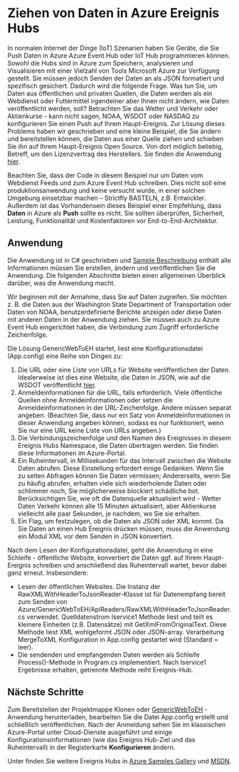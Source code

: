 <properties
    pageTitle="Ziehen von Daten in Azure Ereignis Hubs | Microsoft Azure"
    description="Übersicht der Veranstaltung aus Web importieren"
    services="event-hubs"
    documentationCenter="na"
    authors="spyrossak"
    manager="timlt"
    editor=""/>

<tags 
    ms.service="event-hubs"
    ms.devlang="na"
    ms.topic="article"
    ms.tgt_pltfrm="na"
    ms.workload="na"
    ms.date="08/25/2016"
    ms.author="spyros;sethm" />

# <a name="pulling-public-data-into-azure-event-hubs"></a>Ziehen von Daten in Azure Ereignis Hubs

In normalen Internet der Dinge (IoT) Szenarien haben Sie Geräte, die Sie Push Daten in Azure Azure Event Hub oder IoT Hub programmieren können. Sowohl die Hubs sind in Azure zum Speichern, analysieren und Visualisieren mit einer Vielzahl von Tools Microsoft Azure zur Verfügung gestellt. Sie müssen jedoch Senden der Daten an als JSON formatiert und spezifisch gesichert. Dadurch wird die folgende Frage. Was tun Sie, um Daten aus öffentlichen und privaten Quellen, die Daten werden als ein Webdienst oder Futtermittel irgendeiner aber Ihnen nicht ändern, wie Daten veröffentlicht werden, soll? Betrachten Sie das Wetter und Verkehr oder Aktienkurse - kann nicht sagen, NOAA, WSDOT oder NASDAQ zu konfigurieren Sie einen Push auf Ihrem Haupt-Ereignis. Zur Lösung dieses Problems haben wir geschrieben und eine kleine Beispiel, die Sie ändern und bereitstellen können, die Daten aus einer Quelle ziehen und schieben Sie ihn auf Ihrem Haupt-Ereignis Open Source. Von dort möglich beliebig, Betreff, um den Lizenzvertrag des Herstellers. Sie finden die Anwendung [hier](https://azure.microsoft.com/documentation/samples/event-hubs-dotnet-importfromweb/).

Beachten Sie, dass der Code in diesem Beispiel nur um Daten vom Webdienst Feeds und zum Azure Event Hub schreiben. Dies nicht soll eine produktionsanwendung und keine versucht wurde, in einer solchen Umgebung einsetzbar machen – Strictfly BASTELN, z.B. Entwickler. Außerdem ist das Vorhandensein dieses Beispiel einer Empfehlung, dass **Daten** in Azure als **Push** sollte es nicht. Sie sollten überprüfen, Sicherheit, Leistung, Funktionalität und Kostenfaktoren vor End-to-End-Architektur.

## <a name="application-structure"></a>Anwendung

Die Anwendung ist in C# geschrieben und [Sample Beschreibung](https://azure.microsoft.com/documentation/samples/event-hubs-dotnet-importfromweb/) enthält alle Informationen müssen Sie erstellen, ändern und veröffentlichen Sie die Anwendung. Die folgenden Abschnitte bieten einen allgemeinen Überblick darüber, was die Anwendung macht.

Wir beginnen mit der Annahme, dass Sie auf Daten zugreifen. Sie möchten z. B. die Daten aus der Washington State Department of Transportation oder Daten von NOAA, benutzerdefinierte Berichte anzeigen oder diese Daten mit anderen Daten in der Anwendung ziehen. Sie müssen auch zu Azure Event Hub eingerichtet haben, die Verbindung zum Zugriff erforderliche Zeichenfolge.

Die Lösung GenericWebToEH startet, liest eine Konfigurationsdatei (App.config) eine Reihe von Dingen zu:

1. Die URL oder eine Liste von URLs für Website veröffentlichen der Daten. Idealerweise ist dies eine Website, die Daten in JSON, wie auf die WSDOT veröffentlicht [hier](http://www.wsdot.wa.gov/Traffic/api/). 
2. Anmeldeinformationen für die URL, falls erforderlich. Viele öffentliche Quellen ohne Anmeldeinformationen oder setzen die Anmeldeinformationen in der URL-Zeichenfolge. Andere müssen separat angeben. (Beachten Sie, dass nur ein Satz von Anmeldeinformationen in dieser Anwendung angeben können, sodass es nur funktioniert, wenn Sie nur eine URL keine Liste von URLs angeben.)
3. Die Verbindungszeichenfolge und den Namen des Ereignisses in diesem Ereignis Hubs Namespace, die Daten übertragen werden. Sie finden diese Informationen im Azure-Portal.
4. Ein Ruheintervall, in Millisekunden für das Intervall zwischen die Website Daten abrufen. Diese Einstellung erfordert einige Gedanken. Wenn Sie zu selten Abfragen können Sie Daten vermissen; Andererseits, wenn Sie zu häufig abrufen, erhalten viele sich wiederholende Daten oder schlimmer noch, Sie möglicherweise blockiert schädliche bot. Berücksichtigen Sie, wie oft die Datenquelle aktualisiert wird - Wetter Daten Verkehr können alle 15 Minuten aktualisiert, aber Aktienkurse vielleicht alle paar Sekunden, je nachdem, wo Sie sie erhalten. 
5. Ein Flag, um festzulegen, ob die Daten als JSON oder XML kommt. Da Sie Daten an einen Hub Ereignis drücken müssen, muss die Anwendung ein Modul XML vor dem Senden in JSON konvertiert.

Nach dem Lesen der Konfigurationsdatei, geht die Anwendung in eine Schleife - öffentliche Website, konvertiert die Daten ggf. auf Ihrem Haupt-Ereignis schreiben und anschließend das Ruheintervall wartet, bevor dabei ganz erneut. Insbesondere:

  * Lesen der öffentlichen Websites. Die Instanz der RawXMLWithHeaderToJsonReader-Klasse ist für Datenempfang bereit zum Senden von Azure/GenericWebToEH/ApiReaders/RawXMLWithHeaderToJsonReader.cs verwendet. Quelldatenstrom Iservice1 Methode liest und teilt es kleinere Einheiten (z.B. Datensätze) mit GetXmlFromOriginalText. 
  Diese Methode liest XML wohlgeformt JSON oder JSON-array. Verarbeitung MergeToXML Konfiguration in App.config gestartet wird (Standard = leer).
  * Die sendenden und empfangenden Daten werden als Schleife Process()-Methode in Program.cs implementiert. 
  Nach Iservice1 Ergebnisse erhalten, getrennte Methode reiht Ereignis-Hub.

## <a name="next-steps"></a>Nächste Schritte

Zum Bereitstellen der Projektmappe Klonen oder [GenericWebToEH](https://azure.microsoft.com/documentation/samples/event-hubs-dotnet-importfromweb/) -Anwendung herunterladen, bearbeiten Sie die Datei App.config erstellt und schließlich veröffentlichen. Nach der Anmeldung sehen Sie im klassischen Azure-Portal unter Cloud-Dienste ausgeführt und einige Konfigurationsinformationen (wie das Ereignis Hub-Ziel und das Ruheintervall) in der Registerkarte **Konfigurieren** ändern.

Unter finden Sie weitere Ereignis Hubs in [Azure Samples Gallery](https://azure.microsoft.com/documentation/samples/?service=event-hubs) und [MSDN](https://code.msdn.microsoft.com/site/search?query=event%20hubs&f%5B0%5D.Value=event%20hubs&f%5B0%5D.Type=SearchText&ac=5).
